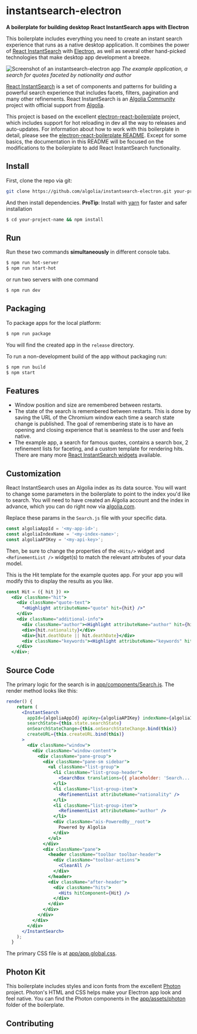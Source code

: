 # instantsearch-electron

**A boilerplate for building desktop React InstantSearch apps with Electron**

This boilerplate includes everything you need to create an instant search experience that runs as a native desktop application. It combines the power of [React InstantSearch](https://community.algolia.com/instantsearch.js/react/) with [Electron](http://electron.atom.io/), as well as several other hand-picked technologies that make desktop app development a breeze.

![Screenshot of an instantsearch-electron app](https://dl.dropboxusercontent.com/s/v2myrfdu0ugev31/Screenshot%202017-01-25%2013.37.12.png)
*The example application, a search for quotes faceted by nationality and author*

[React InstantSearch](https://community.algolia.com/instantsearch.js/react/) is a set of components and patterns for building a powerful search experience that includes facets, filters, pagination and many other refinements. React InstantSearch is an [Algolia Community](https://community.algolia.com/) project with official support from [Algolia](https://algolia.com).

This project is based on the excellent [electron-react-boilerplate](https://github.com/chentsulin/electron-react-boilerplate) project, which includes support for hot reloading in dev all the way to releases and auto-updates. For information about how to work with this boilerplate in detail, please see the [electron-react-boilerplate README](https://github.com/chentsulin/electron-react-boilerplate). Except for some basics, the documentation in this README will be focused on the modifications to the boilerplate to add React InstantSearch functionality.

## Install

First, clone the repo via git:

```bash
git clone https://github.com/algolia/instantsearch-electron.git your-project-name
```

And then install dependencies.
**ProTip**: Install with [yarn](https://github.com/yarnpkg/yarn) for faster and safer installation

```bash
$ cd your-project-name && npm install
```

## Run

Run these two commands __simultaneously__ in different console tabs.

```bash
$ npm run hot-server
$ npm run start-hot
```

or run two servers with one command

```bash
$ npm run dev
```

## Packaging

To package apps for the local platform:

```bash
$ npm run package
```

You will find the created app in the `release` directory.

To run a non-development build of the app without packaging run:

```bash
$ npm run build
$ npm start
```

## Features

+ Window position and size are remembered between restarts.
+ The state of the search is remembered between restarts. This is done by saving the URL of the Chromium window each time a search state change is published. The goal of remembering state is to have an opening and closing experience that is seamless to the user and feels native.
+ The example app, a search for famous quotes, contains a search box, 2 refinement lists for faceting, and a custom template for rendering hits. There are many more [React InstantSearch widgets](https://community.algolia.com/instantsearch.js/react/widgets/InstantSearch.html) available.

## Customization

React InstantSearch uses an Algolia index as its data source. You will want to change some parameters in the boilerplate to point to the index you'd like to search. You will need to have created an Algolia account and the index in advance, which you can do right now via [algolia.com](https://algolia.com).

Replace these params in the `Search.js` file with your specific data.

``` js
const algoliaAppId = '<my-app-id>';
const algoliaIndexName = '<my-index-name>';
const algoliaAPIKey = '<my-api-key>';
```

Then, be sure to change the properties of the `<Hits/>` widget and `<RefinementList />` widget(s) to match the relevant attributes of your data model.

This is the Hit template for the example quotes app. For your app you will modify this to display the results as you like.

``` jsx
const Hit = ({ hit }) =>
  <div className="hit">
    <div className="quote-text">
      "<Highlight attributeName="quote" hit={hit} />"
    </div>
    <div className="additional-info">
      <div className="author"><Highlight attributeName="author" hit={hit} /></div>
      <div>{hit.nationality}</div>
      <div>{hit.deathDate || hit.deathDate}</div>
      <div className="keywords"><Highlight attributeName="keywords" hit={hit} /></div>
    </div>
  </div>;
```

## Source Code

The primary logic for the search is in [app/components/Search.js](app/components/Search.js). The render method looks like this:

``` jsx
render() {
    return (
      <InstantSearch
        appId={algoliaAppId} apiKey={algoliaAPIKey} indexName={algoliaIndexName}
        searchState={this.state.searchState}
        onSearchStateChange={this.onSearchStateChange.bind(this)}
        createURL={this.createURL.bind(this)}
      >
        <div className="window">
          <div className="window-content">
            <div className="pane-group">
              <div className="pane-sm sidebar">
                <ul className="list-group">
                  <li className="list-group-header">
                    <SearchBox translations={{ placeholder: 'Search...' }} />
                  </li>
                  <li className="list-group-item">
                    <RefinementList attributeName="nationality" />
                  </li>
                  <li className="list-group-item">
                    <RefinementList attributeName="author" />
                  </li>
                  <div className="ais-PoweredBy__root">
                    Powered by Algolia
                  </div>
                </ul>
              </div>
              <div className="pane">
                <header className="toolbar toolbar-header">
                  <div className="toolbar-actions">
                    <ClearAll />
                  </div>
                </header>
                <div className="after-header">
                  <div className="hits">
                    <Hits hitComponent={Hit} />
                  </div>
                </div>
              </div>
            </div>
          </div>
        </div>
      </InstantSearch>
    );
  }
```

The primary CSS file is at [app/app.global.css](app/app.global.css).


## Photon Kit

This boilerplate includes styles and icon fonts from the excellent [Photon](http://photonkit.com/) project. Photon's HTML and CSS helps make your Electron app look and feel native. You can find the Photon components in the [app/assets/photon](app/assets/photon) folder of the boilerplate.

## Contributing

